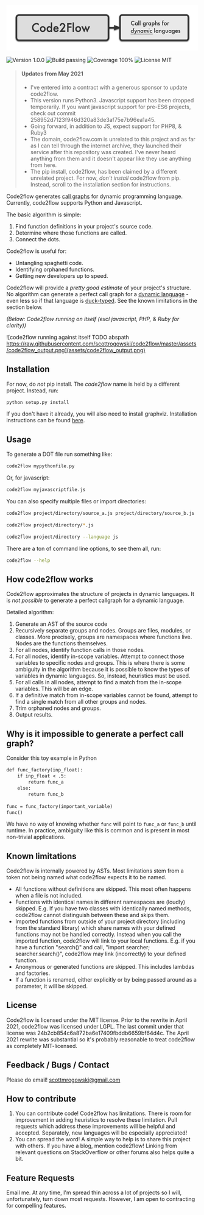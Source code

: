 ![code2flow logo](assets/code2flowlogo.png)

![Version 1.0.0](https://img.shields.io/badge/version-1.0.0-brightgreen) ![Build passing](https://img.shields.io/badge/build-passing-brightgreen) ![Coverage 100%](https://img.shields.io/badge/coverage-100%25-brightgreen) ![License MIT](https://img.shields.io/badge/license-MIT-green])

> #### Updates from May 2021
> - I've entered into a contract with a generous sponsor to update code2flow.
> - This version runs Python3. Javascript support has been dropped temporarily. If you want javascript support for pre-ES6 projects, check out commit 258952d7123f946d320a83de3af75e7b96ea1a45.
> - Going forward, in addition to JS, expect support for PHP8, & Ruby3
> - The domain, code2flow.com is unrelated to this project and as far as I can tell through the internet archive, they launched their service after this repository was created. I've never heard anything from them and it doesn't appear like they use anything from here.
> - The pip install, code2flow, has been claimed by a different unrelated project. For now, *don't install* code2flow from pip. Instead, scroll to the installation section for instructions.

Code2flow generates [call graphs](https://en.wikipedia.org/wiki/Call_graph) for dynamic programming language. Currently, code2flow supports Python and Javascript.

The basic algorithm is simple:

1. Find function definitions in your project's source code.
2. Determine where those functions are called.
3. Connect the dots. 

Code2flow is useful for:
- Untangling spaghetti code.
- Identifying orphaned functions.
- Getting new developers up to speed.

Code2flow will provide a *pretty good estimate* of your project's structure. No algorithm can generate a perfect call graph for a [dynamic language](https://en.wikipedia.org/wiki/Dynamic_programming_language) - even less so if that language is [duck-typed](https://en.wikipedia.org/wiki/Duck_typing). See the known limitations in the section below.

*(Below: Code2flow running on itself (excl javascript, PHP, & Ruby for clarity))*

![code2flow running against itself TODO abspath https://raw.githubusercontent.com/scottrogowski/code2flow/master/assets/code2flow_output.png](assets/code2flow_output.png)

Installation
------------

For now, do _not_ pip install. The *code2flow* name is held by a different project. Instead, run:

```bash
python setup.py install
```

If you don't have it already, you will also need to install graphviz. Installation instructions can be found [here](https://graphviz.org/download/).

Usage
-----

To generate a DOT file run something like:

```bash
code2flow mypythonfile.py
```

Or, for javascript:

```bash
code2flow myjavascriptfile.js
```

You can also specify multiple files or import directories:

```bash
code2flow project/directory/source_a.js project/directory/source_b.js
```

```bash
code2flow project/directory/*.js
```

```bash
code2flow project/directory --language js
```

There are a ton of command line options, to see them all, run:

```bash
code2flow --help
```

How code2flow works
------------

Code2flow approximates the structure of projects in dynamic languages. It is *not possible* to generate a perfect callgraph for a dynamic language. 

Detailed algorithm:

1. Generate an AST of the source code
2. Recursively separate groups and nodes. Groups are files, modules, or classes. More precisely, groups are namespaces where functions live. Nodes are the functions themselves.
3. For all nodes, identify function calls in those nodes.
4. For all nodes, identify in-scope variables. Attempt to connect those variables to specific nodes and groups. This is where there is some ambiguity in the algorithm because it is possible to know the types of variables in dynamic languages. So, instead, heuristics must be used.
5. For all calls in all nodes, attempt to find a match from the in-scope variables. This will be an edge.
6. If a definitive match from in-scope variables cannot be found, attempt to find a single match from all other groups and nodes.
7. Trim orphaned nodes and groups.
8. Output results.

Why is it impossible to generate a perfect call graph?
----------------

Consider this toy example in Python
```
def func_factory(inp_float):
    if inp_float < .5:
        return func_a
    else:
        return func_b

func = func_factory(important_variable)
func()
```

We have no way of knowing whether `func` will point to `func_a` or `func_b` until runtime. In practice, ambiguity like this is common and is present in most non-trivial applications.

Known limitations
-----------------

Code2flow is internally powered by ASTs. Most limitations stem from a token not being named what code2flow expects it to be named.

* All functions without definitions are skipped. This most often happens when a file is not included.
* Functions with identical names in different namespaces are (loudly) skipped. E.g. If you have two classes with identically named methods, code2flow cannot distinguish between these and skips them.
* Imported functions from outside of your project directory (including from the standard library) which share names with your defined functions may not be handled correctly. Instead when you call the imported function, code2flow will link to your local functions. E.g. if you have a function "search()" and call, "import searcher; searcher.search()", code2flow may link (incorrectly) to your defined function.
* Anonymous or generated functions are skipped. This includes lambdas and factories.
* If a function is renamed, either explicitly or by being passed around as a parameter, it will be skipped.


License
-----------------------------

Code2flow is licensed under the MIT license.
Prior to the rewrite in April 2021, code2flow was licensed under LGPL. The last commit under that license was 24b2cb854c6a872ba6e17409fbddb6659bf64d4c. 
The April 2021 rewrite was substantial so it's probably reasonable to treat code2flow as completely MIT-licensed.


Feedback / Bugs / Contact
-----------------------------

Please do email!
scottmrogowski@gmail.com


How to contribute
-----------------------

1. You can contribute code! Code2flow has limitations. There is room for improvement in adding heuristics to resolve these limitation. Pull requests which address these improvements will be helpful and accepted. Separately, new languages will be especially appreciated!
2. You can spread the word! A simple way to help is to share this project with others. If you have a blog, mention code2flow! Linking from relevant questions on StackOverflow or other forums also helps quite a bit.


Feature Requests
----------------

Email me. At any time, I'm spread thin across a lot of projects so I will, unfortunately, turn down most requests. However, I am open to contracting for compelling features.
